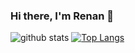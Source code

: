 ### Hi there, I'm Renan 👋

<!--
**renanrod4/renanrod4** is a ✨ _special_ ✨ repository because its `README.md` (this file) appears on your GitHub profile.

Here are some ideas to get you started:

- 🔭 I’m currently working on ...
- 🌱 I’m currently learning ...
- 👯 I’m looking to collaborate on ...
- 🤔 I’m looking for help with ...
- 💬 Ask me about ...
- 📫 How to reach me: ...
- 😄 Pronouns: ...
- ⚡ Fun fact: ...
-->

![github stats](https://github-readme-stats.vercel.app/api?username=renanrod4&theme=nord)
[![Top Langs](https://github-readme-stats.vercel.app/api/top-langs/?username=renanrod4&langs_count=8)](https://github.com/anuraghazra/github-readme-stats)
